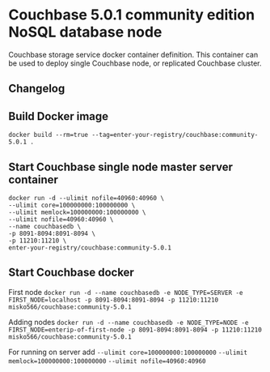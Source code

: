 # Couchbase 5.0.1 community edition NoSQL database node

Couchbase storage service docker container definition.
This container can be used to deploy single Couchbase node, or replicated Couchbase cluster.

## Changelog


## Build Docker image
   `docker build --rm=true --tag=enter-your-registry/couchbase:community-5.0.1 .`

## Start Couchbase single node master server container

```
docker run -d --ulimit nofile=40960:40960 \
--ulimit core=100000000:100000000 \
--ulimit memlock=100000000:100000000 \
--ulimit nofile=40960:40960 \
--name couchbasedb \
-p 8091-8094:8091-8094 \
-p 11210:11210 \
enter-your-registry/couchbase:community-5.0.1
```

## Start Couchbase docker
First node
   `docker run -d --name couchbasedb -e NODE_TYPE=SERVER -e FIRST_NODE=localhost -p 8091-8094:8091-8094 -p 11210:11210 misko566/couchbase:community-5.0.1`

Adding nodes
   `docker run -d --name couchbasedb -e NODE_TYPE=NODE -e FIRST_NODE=enterip-of-first-node -p 8091-8094:8091-8094 -p 11210:11210 misko566/couchbase:community-5.0.1`

For running on server add
`--ulimit core=100000000:100000000`
`--ulimit memlock=100000000:100000000`
`--ulimit nofile=40960:40960`